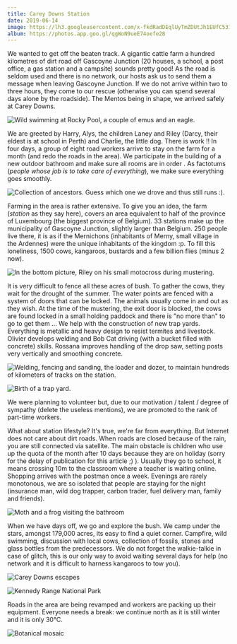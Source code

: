 ```yaml
---
title: Carey Downs Station
date: 2019-06-14
image: https://lh3.googleusercontent.com/x-fkdRadDEqlUyTmZDUtJh1EUfC5316ybPHJEoHwA6UMmADXevQRDNs4qFCLRWVUV0Deqxlx0I2uNln_2NiYaTiw-ZSt2FkHjPJ_meC9GZunwTpuJ3bgPpydtLk7sSUA0TaANEQE8zs
album: https://photos.app.goo.gl/qgWoN9ueE74oefe28
---
```


We wanted to get off the beaten track. A gigantic cattle farm a hundred kilometres of dirt road off Gascoyne Junction (20 houses, a school, a post office, a gas station and a campsite) sounds pretty good! As the road is seldom used and there is no network, our hosts ask us to send them a message when leaving Gascoyne Junction. If we do not arrive within two to three hours, they come to our rescue (otherwise you can spend several days alone by the roadside). The Mentos being in shape, we arrived safely at Carey Downs.

![Wild swimming at Rocky Pool, a couple of emus and an eagle.](https://lh3.googleusercontent.com/OwXuBh7jHVV2GfRJfkLIVPxKGNVUir5fJ1hgVi7NxVFs6Me8W06Qu9oUJ79jxz0oyShI_itOi0zarzcxcfpoE3ckh5cJI85utiwQ4j_23JuUzVxvpLtEb8Czj6qr65Q46nhhD9TsBOs)

We are greeted by Harry, Alys, the children Laney and Riley (Darcy, their eldest is at school in Perth) and Charlie, the little dog. There is work !! In four days, a group of eight road workers arrive to stay on the farm for a month (and redo the roads in the area). We participate in the building of a new outdoor bathroom and make sure all rooms are in order . As factotums (*people whose job is to take care of everything*), we make sure everything goes smoothly.

![Collection of ancestors. Guess which one we drove and thus still runs :).](https://lh3.googleusercontent.com/8xorE499Gp3on8wagaFc_Y_15_tsilwZ38S9Bm3UVJXeymiMuHSKOk8D7bFVB165kya4yfuLvA_8LS7s7jQI6rrXRl5dyM3M3ukiJlLU6KMkKKdkqNMxlC267UyWCY2VW2wGlticna4)

Farming in the area is rather extensive. To give you an idea, the farm (*station* as they say here), covers an area equivalent to half of the province of Luxembourg (the biggest province of Belgium). 33 stations make up the municipality of Gascoyne Junction, slightly larger than Belgium. 250 people live there, it is as if the Mernichons (inhabitants of Merny, small village in the Ardennes) were the unique inhabitants of the kingdom :p. To fill this loneliness, 1500 cows, kangaroos, bustards and a few billion flies (minus 2 now).

![In the bottom picture, Riley on his small motocross during mustering.](https://lh3.googleusercontent.com/BdDgHvuucAWXJHPTHp2vCE0YIv5r9EdO4qY0PYub5ZO0M1ma7XpollppUNPHHO8I-t1JGzHi9Y5BFKi2h_mlVR2KVgW1wwyC9lYQBGVMt-M47RZrTqwDkLV0W4hFcb1QZuQBJ-6O2Rw)

It is very difficult to fence all these acres of bush. To gather the cows, they wait for the drought of the summer. The water points are fenced with a system of doors that can be locked. The animals usually come in and out as they wish. At the time of the mustering, the exit door is blocked, the cows are found locked in a small holding paddock and there is "no more than" to go to get them ... We help with the construction of new trap yards. Everything is metallic and heavy design to resist termites and livestock. Olivier develops welding and Bob Cat driving (with a bucket filled with concrete) skills. Rossana improves handling of the drop saw, setting posts very vertically and smoothing concrete.

![Welding, fencing and sanding, the loader and dozer, to maintain hundreds of kilometers of tracks on the station. ](https://lh3.googleusercontent.com/d8r1zcK5dppHcBLAjoXeAJ8lMp66H1lqamovzFjEQJqPABQnI5cyVE0IE_bT7edzt-GRMKQ2FxhoqfNVeQjIrH8WBsK50FrWJzfDwyWD4LW5smCcRMNoGn3wCb_SMw99V7EPl_bgvE4)

![Birth of a trap yard.](https://lh3.googleusercontent.com/YBc_ZIMSvZ1Ct32N-6JtKlXxIGluIilybfNo_2fs2MNwRzRJCOxhThq7Ypz_ddrtOPDFQmr_jrs3F5laZTQyBxb5UCxk4hkb2kmCfRkT8LaMpdc5AWwUXp4c1swO_XlEV4kCbh1m-pk)

We were planning to volunteer but, due to our motivation / talent / degree of sympathy (delete the useless mentions), we are promoted to the rank of part-time workers.

What about station lifestyle? It's true, we're far from everything. But Internet does not care about dirt roads. When roads are closed because of the rain, you are still connected via satellite. The main obstacle is children who use up the quota of the month after 10 days because they are on holiday (sorry for the delay of publication for this article ;) ). Usually they go to school, it means crossing 10m to the classroom where a teacher is waiting online. Shopping arrives with the postman once a week. Evenings are rarely monotonous, we are so isolated that people are staying for the night (insurance man, wild dog trapper, carbon trader, fuel delivery man, family and friends).

![Moth and a frog visiting the bathroom](https://lh3.googleusercontent.com/IRTGU-g15QgdIMYr2dfvog9jwCy9Y-VjuSNeTh5zzQk4LUW4gS-nJ91Hzc-ZO2a7A9m8B6bG-sWzbje_Toxp2EBmA3gdH2uKGoVUpyx6SnpHAjK1yGgnVQle7kpNhqylKn-0J-NEEAM)

When we have days off, we go and explore the bush. We camp under the stars, amongst 179,000 acres, its easy to find a quiet corner. Campfire, wild swimming, discussion with local cows, collection of fossils, stones and glass bottles from the predecessors. We do not forget the walkie-talkie in case of glitch, this is our only way to avoid waiting several days for help (no network and it is difficult to harness kangaroos to tow you).

![Carey Downs escapes](https://lh3.googleusercontent.com/AWYOgazURFlJwH1OQ0kJKx599aqKTpk2E36XSgl5t2qJXjlG16jXyQ_LGxd6OIM2lKxZpFxuBz_KrAW36GwFlGsX58C2i8MogzfEWC09Ekl1OOYEI6J9PEpIpW-1fxQ2HWvEWuJU83Y)

![Kennedy Range National Park](https://lh3.googleusercontent.com/ldfm-2CHWpupUHATYUvxAkklRvBw_y8EeXU8Qu8c3SgSpIL2uZohJtuJsKNyxRWzsopngPGf7WuyRTfGcF8AOJFk60nfV9R9WRmkFyNWoPEg_1P6xmR-34ns1NJMBd51DAZB0upuVe8)

Roads in the area are being revamped and workers are packing up their equipment. Everyone needs a break: we continue north as it is still winter and it is only 30°C.

![Botanical mosaic](https://lh3.googleusercontent.com/L9B0_YGUoEwffLUqA75a2flFWJcbCSzk_vb2AN6VZPiU9iA2XzAVhp1tGN91KF15nvNIfb9gQZO4c-NOlmdD_llBlcx_zZQdrgfbhu4ROKMw1y-Q-ULQy8iho_UZ6UfmZXYtUxhtQhg)
